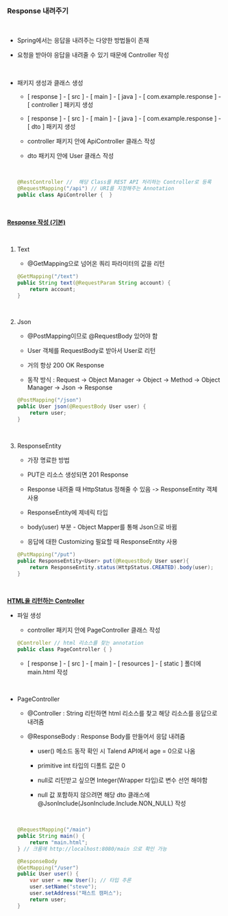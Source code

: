 <h3>Response 내려주기</h3>

<br>

* Spring에서는 응답을 내려주는 다양한 방법들이 존재

* 요청을 받아야 응답을 내려줄 수 있기 때문에 Controller 작성

<br>

* 패키지 생성과 클래스 생성
  
  * [ response ] - [ src ] - [ main ] - [ java ] - [ com.example.response ] - [ controller ] 패키지 생성 

  * [ response ] - [ src ] - [ main ] - [ java ] - [ com.example.response ] - [ dto ] 패키지 생성

  * controller 패키지 안에 ApiController 클래스 작성

  * dto 패키지 안에 User 클래스 작성

  <br>

    ```java
    @RestController //  해당 Class를 REST API 처리하는 Controller로 등록
    @RequestMapping("/api") // URI를 지정해주는 Annotation
    public class ApiController {  }
    ```
    
<br>

<b><u>Response 작성 (기본)</u></b>

<br>

1. Text

   * @GetMapping으로 넘어온 쿼리 파라미터의 값을 리턴

    ```java
    @GetMapping("/text")
    public String text(@RequestParam String account) {
        return account;
    }
    ```

<br>

2. Json

    * @PostMapping이므로 @RequestBody 있어야 함

    * User 객체를 RequestBody로 받아서  User로 리턴

    * 거의 항상 200 OK Response

    * 동작 방식 : Request -> Object Manager -> Object -> Method -> Object Manager -> Json -> Response

    ```java
    @PostMapping("/json")
    public User json(@RequestBody User user) {
        return user;
    }
    ```

   
<br>

3. ResponseEntity

    * 가장 명료한 방법
   
    * PUT은 리소스 생성되면 201 Response

    * Response 내려줄 때 HttpStatus 정해줄 수 있음 -> ResponseEntity 객체 사용
   
    * ResponseEntity에 제네릭 타입

    * body(user) 부분 - Object Mapper를 통해 Json으로 바뀜

    * 응답에 대한 Customizing 필요할 때 ResponseEntity 사용

    ```java
    @PutMapping("/put")
    public ResponseEntity<User> put(@RequestBody User user){
        return ResponseEntity.status(HttpStatus.CREATED).body(user);
    }
    ```
   
<br>

<b><u>HTML을 리턴하는 Controller</u></b>

* 파일 생성

    * controller 패키지 안에 PageController 클래스 작성

     ```java
    @Controller // html 리소스를 찾는 annotation
    public class PageController { }
     ```

     * [ response ] - [ src ] - [ main ] - [ resources ] - [ static ] 폴더에 main.html 작성

<br>

* PageController 

    * @Controller : String 리턴하면 html 리소스를 찾고 해당 리소스를 응답으로 내려줌

    * @ResponseBody : Response Body를 만들어서 응답 내려줌
    
        * user() 메소드 동작 확인 시 Talend API에서 age = 0으로 나옴

        * primitive int 타입의 디폴트 값은 0

        * null로 리턴받고 싶으면 Integer(Wrapper 타입)로 변수 선언 해야함

        * null 값 포함하지 않으려면 해당 dto 클래스에  @JsonInclude(JsonInclude.Include.NON_NULL) 작성
    
    <br>
    
    ```java
    @RequestMapping("/main")
    public String main() {
        return "main.html";
    } // 크롬에 http://localhost:8080/main 으로 확인 가능

    @ResponseBody
    @GetMapping("/user")
    public User user() {
        var user = new User(); // 타입 추론
        user.setName("steve");
        user.setAddress("패스트 캠퍼스");
        return user;
    }
    ```

